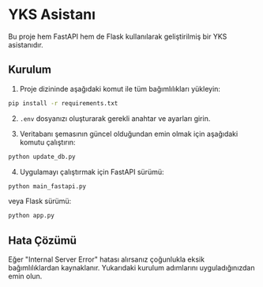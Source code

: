 # YKS Asistanı

Bu proje hem FastAPI hem de Flask kullanılarak geliştirilmiş bir YKS asistanıdır.

## Kurulum

1. Proje dizininde aşağıdaki komut ile tüm bağımlılıkları yükleyin:

```bash
pip install -r requirements.txt
```

2. `.env` dosyanızı oluşturarak gerekli anahtar ve ayarları girin.

3. Veritabanı şemasının güncel olduğundan emin olmak için aşağıdaki komutu çalıştırın:

```bash
python update_db.py
```

4. Uygulamayı çalıştırmak için FastAPI sürümü:

```bash
python main_fastapi.py
```

veya Flask sürümü:

```bash
python app.py
```

## Hata Çözümü

Eğer "Internal Server Error" hatası alırsanız çoğunlukla eksik bağımlılıklardan kaynaklanır. Yukarıdaki kurulum adımlarını uyguladığınızdan emin olun.
